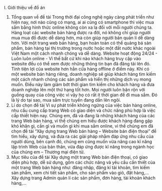 I. Giới thiệu về đồ án 
1. Tổng quan về đề tài 
  Trong thời đại công nghệ ngày càng phát triển như hiện nay, nơi nào cũng có mạng, ai ai cũng có smartphone thì việc mua sắm bằng hình thức online không còn xa lạ đối với mỗi người chúng ta. Hàng loạt các website bán hàng được ra đời, nó không chỉ giúp người mua mua đồ được dễ dàng hơn, mà còn giúp người bán quản lí dễ dàng hơn. Với một trang web bán hàng, bạn hoàn toàn có thể quảng bá sản phẩm, bán hàng tại thị trường trong nước hoặc một đất nước khác ngoài Việt Nam một cách nhanh chóng và dễ dàng. Website hoạt động 24/24 - Luôn luôn online - Vì thế bất cứ khi nào khách hàng truy cập vào website đều có thể xem được những thông tin bạn đã đăng tải lên đó. Tính tiện lợi của website hơn hẳn cửa hàng offline ở điểm này. Khi có một website bán hàng riêng, doanh nghiệp sẽ giúp khách hàng tìm kiếm một cách nhanh chóng các sản phẩm và hiển thị những dịch vụ mong muốn. Điều này làm giảm bớt thời gian tìm kiếm cho khách hàng và đưa doanh nghiệp lên một thứ hạng tốt hơn. Mọi người luôn bận rộn với guồng quay của công việc vì vậy họ có rất ít thời gian để đi mua sắm. Đó là lý do tại sao, mua sắm trực tuyến đang dần lên ngôi.  
2. Lí do chọn đề tài 
  Vì sự phát triển không ngừng của việc bán hàng online, nhu cầu cung cấp trang Web có giao diện và chức năng phù hợp là việc cấp thiết hiện nay. Chúng em, đã và đang là những khách hàng của các trang Web bán hàng, vì thế chúng em hiểu được khách hàng đang gặp khó khăn gì, cần gì và muốn gì khi mua sắm online, vì thế chúng em đã chọn đề tài “Xây dựng trang Web bán hàng – Website bán điện thoại” để tìm hiểu, xây dựng, và đưa ra các giải pháp nhằm đáp ứng nhu cầu của người dùng, bên cạnh đó, chúng em cũng muốn vừa nâng cao kĩ năng lập trình Web của bản thân, vừa đáp ứng được kĩ năng trong ngành học của chúng em – Thương mại điện tử. 
3. Mục tiêu của đề tài 
  Xây dựng một trang Web bán điện thoại, có giao diện phù hợp, dễ sử dụng, gồm các chức năng và yêu cầu cần thiết của một trang Web bán hàng như: đăng nhập, đăng kí tài khoản, tìm kiếm sản phẩm, xem chi tiết sản phẩm, cho sản phẩm vào giỏ, đặt hàng,… Xây dựng trang Admin quản lí các sản phẩm, đơn hàng, tài khoản khách hàng,… 
